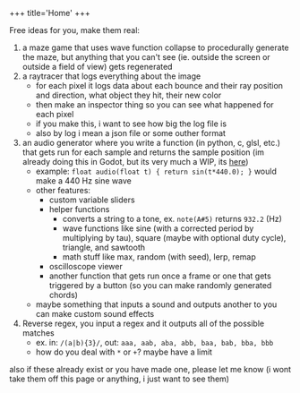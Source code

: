 +++
title='Home'
+++

Free ideas for you, make them real:

1. a maze game that uses wave function collapse to procedurally generate the maze, but anything that you can't see (ie. outside the screen or outside a field of view) gets regenerated 
1. a raytracer that logs everything about the image
    - for each pixel it logs data about each bounce and their ray position and direction, what object they hit, their new color
    - then make an inspector thing so you can see what happened for each pixel
    - if you make this, i want to see how big the log file is
    - also by log i mean a json file or some outher format
1. an audio generator where you write a function (in python, c, glsl, etc.) that gets run for each sample and returns the sample position (im already doing this in Godot, but its very much a WIP, its [here](https://github.com/CalSch/audio-gen))
    - example: `float audio(float t) { return sin(t*440.0); }` would make a 440 Hz sine wave
    - other features:
        - custom variable sliders
        - helper functions
            - converts a string to a tone, ex. `note(A#5)` returns `932.2` (Hz)
            - wave functions like sine (with a corrected period by multiplying by tau), square (maybe with optional duty cycle), triangle, and sawtooth
            - math stuff like max, random (with seed), lerp, remap
        - oscilloscope viewer
        - another function that gets run once a frame or one that gets triggered by a button (so you can make randomly generated chords)
    - maybe something that inputs a sound and outputs another to you can make custom sound effects
1. Reverse regex, you input a regex and it outputs all of the possible matches
    - ex. in: `/(a|b){3}/`, out: `aaa, aab, aba, abb, baa, bab, bba, bbb`
    - how do you deal with `*` or `+`? maybe have a limit

also if these already exist or you have made one, please let me know (i wont take them off this page or anything, i just want to see them)
